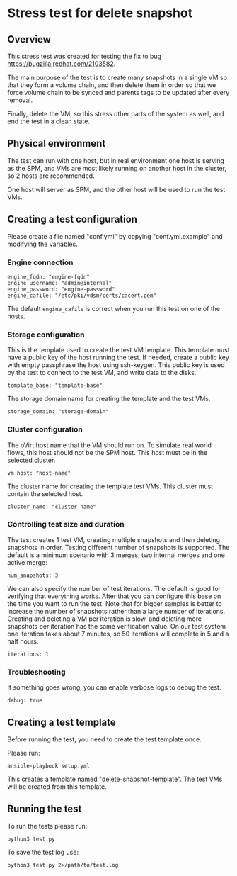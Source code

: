 # Stress test for delete snapshot

## Overview

This stress test was created for testing the fix to bug
https://bugzilla.redhat.com/2103582.

The main purpose of the test is to create many snapshots in a single
VM so that they form a volume chain, and then delete them in order
so that we force volume chain to be synced and parents tags to be
updated after every removal.

Finally, delete the VM, so this stress other parts of the system as well,
and end the test in a clean state.

## Physical environment

The test can run with one host, but in real environment one host is
serving as the SPM, and VMs are most likely running on another host in
the cluster, so 2 hosts are recommended.

One host will server as SPM, and the other host will be used to run the
test VMs.

## Creating a test configuration

Please create a file named "conf.yml" by copying "conf.yml.example" and
modifying the variables.

### Engine connection

    engine_fqdn: "engine-fqdn"
    engine_username: "admin@internal"
    engine_password: "engine-password"
    engine_cafile: "/etc/pki/vdsm/certs/cacert.pem"

The default ``engine_cafile`` is correct when you run this test on one
of the hosts.

### Storage configuration

This is the template used to create the test VM template. This template
must have a public key of the host running the test. If needed, create a
public key with empty passphrase the host using ssh-keygen. This public
key is used by the test to connect to the test VM, and write data to the
disks.

    template_base: "template-base"

The storage domain name for creating the template and the test VMs.

    storage_domain: "storage-domain"

### Cluster configuration

The oVirt host name that the VM should run on. To simulate real world
flows, this host should not be the SPM host. This host must be in the
selected cluster.

    vm_host: "host-name"

The cluster name for creating the template test VMs. This cluster must
contain the selected host.

    cluster_name: "cluster-name"

### Controlling test size and duration

The test creates 1 test VM, creating multiple snapshots and then deleting
snapshots in order. Testing different number of snapshots is supported.
The default is a minimum scenario with 3 merges, two internal merges and
one active merge:

    num_snapshots: 3

We can also specify the number of test iterations. The default is good
for verifying that everything works. After that you can configure this
base on the time you want to run the test. Note that for bigger samples is
better to increase the number of snapshots rather than a large number of 
iterations. Creating and deleting a VM per iteration is slow, and deleting
more snapshots per iteration has the same verification value.
On our test system one iteration takes about 7 minutes, so 50 iterations 
will complete in 5 and a half hours.

    iterations: 1

### Troubleshooting

If something goes wrong, you can enable verbose logs to debug the test.

    debug: true

## Creating a test template

Before running the test, you need to create the test template once.

Please run:

    ansible-playbook setup.yml

This creates a template named "delete-snapshot-template". The test VMs
will be created from this template.

## Running the test

To run the tests please run:

    python3 test.py

To save the test log use:

    python3 test.py 2>/path/to/test.log
